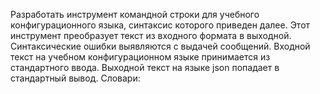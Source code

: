 Разработать инструмент командной строки для учебного конфигурационного языка, синтаксис которого приведен далее. Этот инструмент преобразует текст из входного формата в выходной. Синтаксические ошибки выявляются с выдачей сообщений.
Входной текст на учебном конфигурационном языке принимается из стандартного ввода. Выходной текст на языке json попадает в стандартный вывод.
Словари: